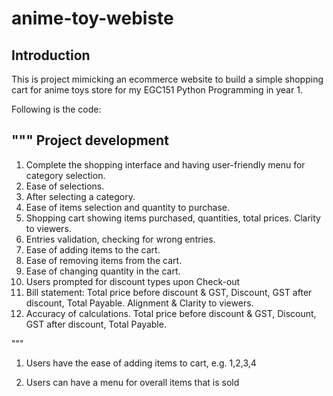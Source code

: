 # anime-toy-webiste

## Introduction
This is project mimicking an ecommerce website to build a simple shopping cart for anime toys store for my EGC151 Python Programming in year 1. 

Following is the code:


"""
Project development
---------------------
1. Complete the shopping interface and having user-friendly menu for category selection.
2. Ease of selections.
3. After selecting a category.
4. Ease of items selection and quantity to purchase.
5. Shopping cart showing items purchased,  quantities, total prices. Clarity to viewers.
6. Entries validation, checking for wrong entries.
7. Ease of adding items to the cart.
8. Ease of removing items from the cart.
9. Ease of changing quantity in the cart.
10. Users prompted for discount types upon Check-out
11. Bill statement: Total price before discount & GST, Discount, GST after discount, Total Payable. Alignment & Clarity to viewers.  
12. Accuracy of calculations. Total price before discount & GST, Discount, GST after discount, Total Payable.

"""
1. Users have the ease of adding items to cart, e.g. 1,2,3,4
 
2. Users can have a menu for overall items that is sold

